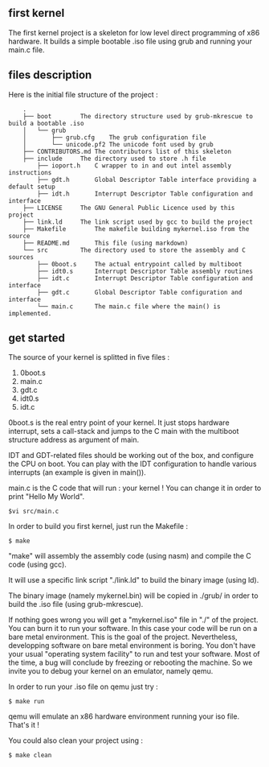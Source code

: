 first kernel
------------

The first kernel project is a skeleton for low level direct programming of x86 hardware. 
It builds a simple bootable .iso file using grub and running your main.c file. 

## files description
 
Here is the initial file structure of the project : 

```
	.
	├── boot		The directory structure used by grub-mkrescue to build a bootable .iso
	│   └── grub		
	│       ├── grub.cfg	The grub configuration file
	│       └── unicode.pf2	The unicode font used by grub
	├── CONTRIBUTORS.md	The contributors list of this skeleton
	├── include		The directory used to store .h file
	    ├── ioport.h	C wrapper to in and out intel assembly instructions 
	    ├── gdt.h		Global Descriptor Table interface providing a default setup
	    ├── idt.h		Interrupt Descriptor Table configuration and interface
	├── LICENSE		The GNU General Public Licence used by this project
	├── link.ld		The link script used by gcc to build the project
	├── Makefile		The makefile building mykernel.iso from the source 
	├── README.md		This file (using markdown)
	└── src			The directory used to store the assembly and C sources
	    ├── 0boot.s		The actual entrypoint called by multiboot
	    ├── idt0.s		Interrupt Descriptor Table assembly routines
	    ├── idt.c		Interrupt Descriptor Table configuration and interface
	    ├── gdt.c		Global Descriptor Table configuration and interface
	    └── main.c		The main.c file where the main() is implemented.
```

## get started

The source of your kernel is splitted in five files : 
1. 0boot.s 
2. main.c
4. gdt.c
5. idt0.s
6. idt.c

0boot.s is the real entry point of your kernel. It just stops hardware interrupt, sets a call-stack and
jumps to the C main with the multiboot structure address as argument of main.

IDT and GDT-related files should be working out of the box, and configure the CPU on boot. You can play
with the IDT configuration to handle various interrupts (an example is given in main()).

main.c is the C code that will run : your kernel ! You can change it in order to print "Hello My World".

	$vi src/main.c   

In order to build you first kernel, just run the Makefile :

	$ make

"make" will assembly the assembly code (using nasm) and compile the C code (using gcc). 

It will use a specific link script "./link.ld" to build the binary image (using ld). 

The binary image (namely mykernel.bin) will be copied in ./grub/ in order to build the .iso file 
(using grub-mkrescue). 

If nothing goes wrong you will get a "mykernel.iso" file in "./" of the project. 
You can burn it to run your software. In this case your code will be run on a bare metal environment. 
This is the goal of the project. Nevertheless, developping software on bare metal environment is boring.
You don't have your usual "operating system facility" to run and test your software. 
Most of the time, a bug will conclude by freezing or rebooting the machine. So we invite you to debug your
kernel on an emulator, namely qemu.

In order to run your .iso file on qemu just try :

	$ make run

qemu will emulate an x86 hardware environment running your iso file. That's it ! 


You could also clean your project using :

	$ make clean


